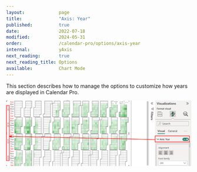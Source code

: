 ```yaml
---
layout:             page
title:              "Axis: Year"
published:          true
date:               2022-07-18
modified:           2024-05-31
order:              /calendar-pro/options/axis-year
internal:           yAxis
next_reading:       true
next_reading_title: Options
available:          Chart Mode
---
```

This section describes how to manage the options to customize how years are displayed in Calendar Pro.

<img src="images/axis-years.png">

